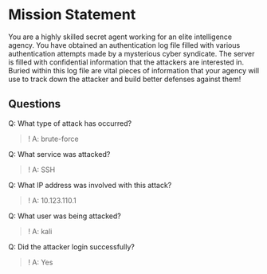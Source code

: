 # Mission Statement
You are a highly skilled secret agent working for an elite intelligence agency. You have obtained an authentication log file filled with various authentication attempts made by a mysterious cyber syndicate. The server is filled with confidential information that the attackers are interested in. Buried within this log file are vital pieces of information that your agency will use to track down the attacker and build better defenses against them!

## Questions
Q: What type of attack has occurred?
>! A: brute-force

Q: What service was attacked? 
>! A: SSH

Q: What IP address was involved with this attack?
>! A: 10.123.110.1

Q: What user was being attacked?
>! A: kali

Q: Did the attacker login successfully?
>! A: Yes

